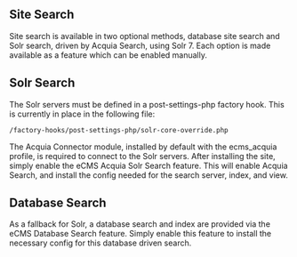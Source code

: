 ## Site Search

Site search is available in two optional methods, database site search
and Solr search, driven by Acquia Search, using Solr 7. Each option
is made available as a feature which can be enabled manually.

## Solr Search
The Solr servers must be defined in a post-settings-php factory hook.
This is currently in place in the following file:
```
/factory-hooks/post-settings-php/solr-core-override.php
```

The Acquia Connector module, installed by default with the ecms_acquia
profile, is required to connect to the Solr servers. After installing
the site, simply enable the eCMS Acquia Solr Search feature.
This will enable Acquia Search, and install the config needed for
the search server, index, and view.

## Database Search
As a fallback for Solr, a database search and index are provided via
the eCMS Database Search feature. Simply enable this feature to install
the necessary config for this database driven search.


